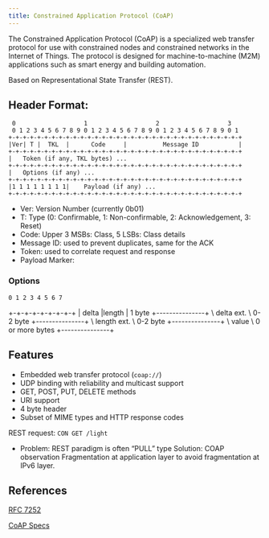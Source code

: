 ```yaml
---
title: Constrained Application Protocol (CoAP)
---
```

The Constrained Application Protocol (CoAP) is a specialized web transfer protocol for use with constrained nodes and constrained networks in the Internet of Things. 
The protocol is designed for machine-to-machine (M2M) applications such as smart energy and building automation.


Based on Representational State Transfer (REST).





## Header Format:

     0                   1                   2                   3
     0 1 2 3 4 5 6 7 8 9 0 1 2 3 4 5 6 7 8 9 0 1 2 3 4 5 6 7 8 9 0 1
    +-+-+-+-+-+-+-+-+-+-+-+-+-+-+-+-+-+-+-+-+-+-+-+-+-+-+-+-+-+-+-+-+
    |Ver| T |  TKL  |      Code     |          Message ID           |
    +-+-+-+-+-+-+-+-+-+-+-+-+-+-+-+-+-+-+-+-+-+-+-+-+-+-+-+-+-+-+-+-+
    |   Token (if any, TKL bytes) ...
    +-+-+-+-+-+-+-+-+-+-+-+-+-+-+-+-+-+-+-+-+-+-+-+-+-+-+-+-+-+-+-+-+
    |   Options (if any) ...
    +-+-+-+-+-+-+-+-+-+-+-+-+-+-+-+-+-+-+-+-+-+-+-+-+-+-+-+-+-+-+-+-+
    |1 1 1 1 1 1 1 1|    Payload (if any) ...
    +-+-+-+-+-+-+-+-+-+-+-+-+-+-+-+-+-+-+-+-+-+-+-+-+-+-+-+-+-+-+-+-+


* Ver: Version Number (currently 0b01)
* T: Type (0: Confirmable, 1: Non-confirmable, 2: Acknowledgement, 3: Reset)
* Code: Upper 3 MSBs: Class, 5 LSBs: Class details
* Message ID: used to prevent duplicates, same for the ACK
* Token: used to correlate request and response
* Payload Marker: 


### Options

    0 1 2 3 4 5 6 7
   +-+-+-+-+-+-+-+-+
   | delta |length |   1 byte
   +---------------+
   \ delta ext.    \   0-2 byte
   +---------------+
   \ length ext.   \   0-2 byte
   +---------------+
   \    value      \   0 or more bytes
   +---------------+



## Features
* Embedded web transfer protocol (`coap://`)
* UDP binding with reliability and multicast support
* GET, POST, PUT, DELETE methods
* URI support
* 4 byte header
* Subset of MIME types and HTTP response codes


REST request: `CON GET /light`


* Problem: REST paradigm is often “PULL” type
	Solution: COAP observation
Fragmentation at application layer to avoid fragmentation at IPv6 layer.


## References
[RFC 7252](https://tools.ietf.org/html/rfc7252)

[CoAP Specs](http://coap.technology/spec.html)

